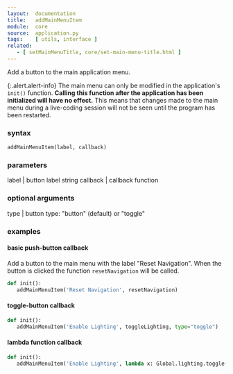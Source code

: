 ```yaml
---
layout:  documentation
title:   addMainMenuItem
module:  core
source:  application.py
tags:    [ utils, interface ]
related: 
   - [ setMainMenuTitle, core/set-main-menu-title.html ]
---
```


Add a button to the main application menu.

{:.alert.alert-info}
The main menu can only be modified in the application's `init()` function.
**Calling this function after the application has been initialized will have
no effect.** This means that changes made to the main menu during a live-coding
session will not be seen until the program has been restarted.

### syntax

~~~ python
addMainMenuItem(label, callback)
~~~

### parameters

label    | button label string
callback | callback function


### optional arguments

type | button type: "button" (default) or "toggle"


### examples

#### basic push-button callback

Add a button to the main menu with the label "Reset Navigation". When the button is
clicked the function `resetNavigation` will be called. 

~~~ python
def init():
   addMainMenuItem('Reset Navigation', resetNavigation)
~~~

#### toggle-button callback

~~~ python
def init():
   addMainMenuItem('Enable Lighting', toggleLighting, type="toggle")
~~~

#### lambda function callback

~~~ python
def init():
   addMainMenuItem('Enable Lighting', lambda x: Global.lighting.toggle(), type="toggle")
~~~
